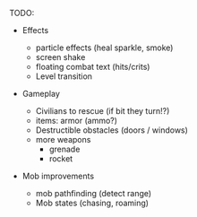 TODO:
* Effects
    * particle effects (heal sparkle, smoke)
    * screen shake
    * floating combat text (hits/crits)
    * Level transition

* Gameplay
    * Civilians to rescue (if bit they turn!?)
    * items:  armor (ammo?)
    * Destructible obstacles (doors / windows)
    * more weapons
        * grenade
        * rocket

* Mob improvements
    * mob pathfinding (detect range)
    * Mob states (chasing, roaming)
